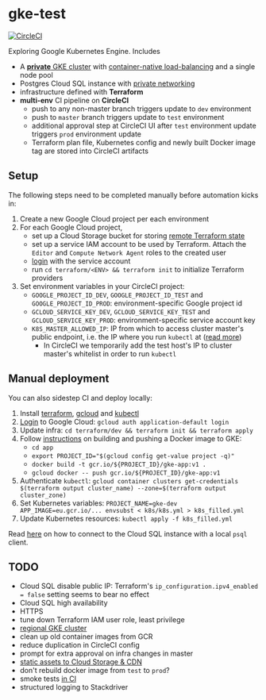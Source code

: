 # gke-test
[![CircleCI](https://circleci.com/gh/epiphone/gke-terraform-example/tree/master.svg?style=svg)](https://circleci.com/gh/epiphone/gke-terraform-example/tree/master)

Exploring Google Kubernetes Engine. Includes
- A [**private** GKE cluster](https://cloud.google.com/kubernetes-engine/docs/how-to/private-clusters) with [container-native load-balancing](https://cloud.google.com/kubernetes-engine/docs/how-to/container-native-load-balancing) and a single node pool
- Postgres Cloud SQL instance with [private networking](https://cloud.google.com/blog/products/databases/introducing-private-networking-connection-for-cloud-sql)
- infrastructure defined with **Terraform**
- **multi-env** CI pipeline on **CircleCI**
  - push to any non-master branch triggers update to `dev` environment
  - push to `master` branch triggers update to `test` environment
  - additional approval step at CircleCI UI after `test` environment update triggers `prod` environment update
  - Terraform plan file, Kubernetes config and newly built Docker image tag are stored into CircleCI artifacts

## Setup

The following steps need to be completed manually before automation kicks in:

1. Create a new Google Cloud project per each environment
2. For each Google Cloud project,
    - set up a Cloud Storage bucket for storing [remote Terraform state](https://www.terraform.io/docs/backends/types/gcs.html)
    - set up a service IAM account to be used by Terraform. Attach the `Editor` and `Compute Network Agent` roles to the created user
    - [login](https://cloud.google.com/sdk/gcloud/reference/auth/activate-service-account) with the service account
    - run `cd terraform/<ENV> && terraform init` to initialize Terraform providers
3. Set environment variables in your CircleCI project:
    - `GOOGLE_PROJECT_ID_DEV`, `GOOGLE_PROJECT_ID_TEST` and `GOOGLE_PROJECT_ID_PROD`: environment-specific Google project id
    - `GCLOUD_SERVICE_KEY_DEV`, `GCLOUD_SERVICE_KEY_TEST` and `GCLOUD_SERVICE_KEY_PROD`: environment-specific service account key
    - `K8S_MASTER_ALLOWED_IP`: IP from which to access cluster master's public endpoint, i.e. the IP where you run `kubectl` at ([read more](https://cloud.google.com/kubernetes-engine/docs/how-to/authorized-networks))
      - In CircleCI we temporarily add the test host's IP to cluster master's whitelist in order to run `kubectl`

## Manual deployment

You can also sidestep CI and deploy locally:

1. Install [terraform](https://learn.hashicorp.com/terraform/getting-started/install.html), [gcloud](https://cloud.google.com/sdk/#Quick_Start) and [kubectl](https://kubernetes.io/docs/tasks/tools/install-kubectl/)
2. [Login](https://www.terraform.io/docs/providers/google/provider_reference.html) to Google Cloud: `gcloud auth application-default login`
3. Update infra: `cd terraform/dev && terraform init && terraform apply`
4. Follow [instructions](https://cloud.google.com/kubernetes-engine/docs/tutorials/hello-app) on building and pushing a Docker image to GKE:
    - `cd app`
    - `export PROJECT_ID="$(gcloud config get-value project -q)"`
    - `docker build -t gcr.io/${PROJECT_ID}/gke-app:v1 .`
    - `gcloud docker -- push gcr.io/${PROJECT_ID}/gke-app:v1`
5. Authenticate `kubectl`: `gcloud container clusters get-credentials $(terraform output cluster_name) --zone=$(terraform output cluster_zone)`
6. Set Kubernetes variables: `PROJECT_NAME=gke-dev APP_IMAGE=eu.gcr.io/... envsubst < k8s/k8s.yml > k8s_filled.yml`
7. Update Kubernetes resources: `kubectl apply -f k8s_filled.yml`

Read [here](https://cloud.google.com/sql/docs/postgres/quickstart-proxy-test) on how to connect to the Cloud SQL instance with a local `psql` client.

## TODO

- Cloud SQL disable public IP: Terraform's `ip_configuration.ipv4_enabled = false` setting seems to bear no effect
- Cloud SQL high availability
- HTTPS
- tune down Terraform IAM user role, least privilege
- [regional GKE cluster](https://cloud.google.com/kubernetes-engine/docs/concepts/regional-clusters)
- clean up old container images from GCR
- reduce duplication in CircleCI config
- prompt for extra approval on infra changes in master
- [static assets to Cloud Storage & CDN](https://cloud.google.com/load-balancing/docs/https/adding-a-backend-bucket-to-content-based-load-balancing#using_cloud_cdn_with_cloud_storage_buckets)
- don't rebuild docker image from `test` to `prod`?
- smoke tests [in CI](https://github.com/eddiewebb/circleci-multi-cloud-k8s/blob/master/.circleci/config.yml)
- structured logging to Stackdriver
